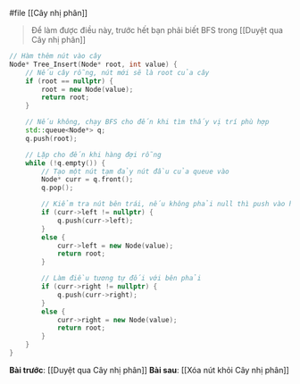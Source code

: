 #file [[Cây nhị phân]]

> Để làm được điều này, trước hết bạn phải biết BFS trong [[Duyệt qua Cây nhị phân]]

``` cpp
// Hàm thêm nút vào cây
Node* Tree_Insert(Node* root, int value) {
    // Nếu cây rỗng, nút mới sẽ là root của cây
    if (root == nullptr) {
        root = new Node(value);
        return root;
    }

    // Nếu không, chạy BFS cho đến khi tìm thấy vị trí phù hợp
    std::queue<Node*> q;
    q.push(root);

    // Lặp cho đến khi hàng đợi rỗng
    while (!q.empty()) {
        // Tạo một nút tạm đảy nút đầu của queue vào
        Node* curr = q.front();
        q.pop();

        // Kiểm tra nút bên trái, nếu không phải null thì push vào hàng đợi, nếu phải thì chèn nút
        if (curr->left != nullptr) {
            q.push(curr->left);
        }
        else {
            curr->left = new Node(value);
            return root;
        }

        // Làm điều tương tự đối với bên phải
        if (curr->right != nullptr) {
            q.push(curr->right);
        }
        else {
            curr->right = new Node(value);
            return root;
        }
    }
}
```

**Bài trước**: [[Duyệt qua Cây nhị phân]]
**Bài sau**: [[Xóa nút khỏi Cây nhị phân]]